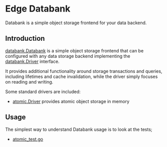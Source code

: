 # Edge Databank

Databank is a simple object storage frontend for your data backend.

## Introduction

[databank.Databank](./databank.go) is a simple object storage frontend that can be configured with any data storage backend implementing the [databank.Driver](./databank.go) interface.

It provides additional functionality around storage transactions and queries, including lifetimes and cache invalidation, while the driver simply focuses on reading and writing.

<!-- TODO -->
<!-- databank.Multibank... -->

Some standard drivers are included:

- [atomic.Driver](./pkg/atomic/atomic.go) provides atomic object storage in memory
<!-- TODO -->
<!-- - [disk.Driver](./pkg/atomic/disk.go) provides persistent storage on the filesystem -->

## Usage

The simplest way to understand Databank usage is to look at the tests;

- [atomic_test.go](./pkg/atomic/atomic_test.go)
<!-- TODO -->
<!-- - [disk_test.go](./pkg/disk/disk_test.go) -->
